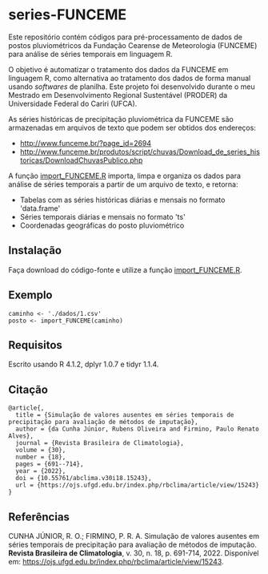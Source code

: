 # series-FUNCEME

Este repositório contém códigos para pré-processamento de dados de postos pluviométricos da Fundação Cearense de Meteorologia (FUNCEME) para análise de séries temporais em linguagem R.

O objetivo é automatizar o tratamento dos dados da FUNCEME em linguagem R, como alternativa ao tratamento dos dados de forma manual usando *softwares* de planilha.
Este projeto foi desenvolvido durante o meu Mestrado em Desenvolvimento Regional Sustentável (PRODER) da Universidade Federal do Cariri (UFCA).

As séries históricas de precipitação pluviométrica da FUNCEME são armazenadas em arquivos de texto que podem ser obtidos dos endereços:

- http://www.funceme.br/?page_id=2694
- http://www.funceme.br/produtos/script/chuvas/Download_de_series_historicas/DownloadChuvasPublico.php

A função [import_FUNCEME.R](importFUNCEME.R) importa, limpa e organiza os dados para análise de séries temporais a partir de um arquivo de texto, e retorna:

- Tabelas com as séries históricas diárias e mensais no formato 'data.frame'
- Séries temporais diárias e mensais no formato 'ts'
- Coordenadas geográficas do posto pluviométrico

## Instalação

Faça download do código-fonte e utilize a função [import_FUNCEME.R](importFUNCEME.R).

## Exemplo

```
caminho <- './dados/1.csv'
posto <- import_FUNCEME(caminho)
```

## Requisitos

Escrito usando R 4.1.2, dplyr 1.0.7 e tidyr 1.1.4.

## Citação

```
@article{,
  title = {Simulação de valores ausentes em séries temporais de precipitação para avaliação de métodos de imputação},
  author = {da Cunha Júnior, Rubens Oliveira and Firmino, Paulo Renato Alves},
  journal = {Revista Brasileira de Climatologia},
  volume = {30},
  number = {18},
  pages = {691--714},
  year = {2022},
  doi = {10.55761/abclima.v30i18.15243},
  url = {https://ojs.ufgd.edu.br/index.php/rbclima/article/view/15243}
}
```

## Referências
<a id="1"></a> 
CUNHA JÚNIOR, R. O.; FIRMINO, P. R. A. 
Simulação de valores ausentes em séries temporais de precipitação para avaliação de métodos de imputação. 
**Revista Brasileira de Climatologia**,
v. 30, n. 18, p. 691-714, 2022.
Disponível em: https://ojs.ufgd.edu.br/index.php/rbclima/article/view/15243.
